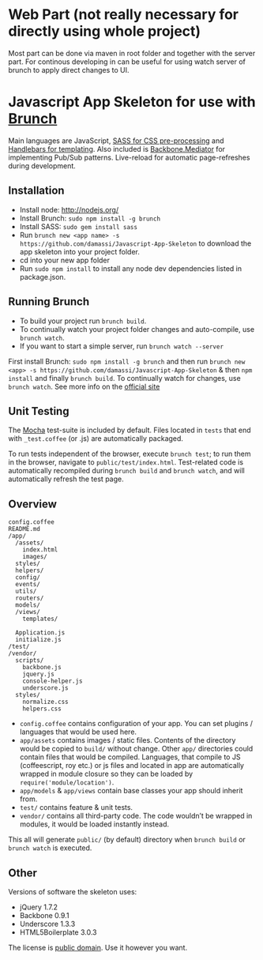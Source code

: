 # Web Part (not really necessary for directly using whole project)
Most part can be done via maven in root folder and together with the server part.
For continous developing in can be useful for using watch server of brunch to apply direct changes to UI.


# Javascript App Skeleton for use with [Brunch](http://brunch.io/)

Main languages are JavaScript,
[SASS for CSS pre-processing](http://sass-lang.com) and
[Handlebars for templating](http://handlebarsjs.com/).  Also included is [Backbone.Mediator](https://github.com/chalbert/Backbone-Mediator) for implementing Pub/Sub patterns.
Live-reload for automatic page-refreshes during development.  

## Installation

- Install node:  http://nodejs.org/
- Install Brunch: `sudo npm install -g brunch` 
- Install SASS: `sudo gem install sass`
- Run `brunch new <app name> -s https://github.com/damassi/Javascript-App-Skeleton` to download the app skeleton into your project folder.  
- cd into your new app folder
- Run `sudo npm install` to install any node dev dependencies listed in package.json. 

## Running Brunch
- To build your project run `brunch build`.  
- To continually watch your project folder changes and auto-compile, use `brunch watch`.
- If you want to start a simple server, run `brunch watch --server`

First install Brunch: `sudo npm install -g brunch` and then run `brunch new <app> -s https://github.com/damassi/Javascript-App-Skeleton` & then `npm install` and finally `brunch build`.  To continually watch for changes, use `brunch watch`.
See more info on the [official site](http://brunch.io)

## Unit Testing

The [Mocha](http://visionmedia.github.com/mocha/) test-suite is included by default.  Files located in `tests` that end with `_test.coffee` (or .js) are automatically packaged.  

To run tests independent of the browser, execute `brunch test`; to run them in the browser, navigate to `public/test/index.html`.  Test-related code is automatically recompiled during `brunch build` and `brunch watch`, and will automatically refresh the test page.

## Overview

    config.coffee
    README.md
    /app/
      /assets/
        index.html
        images/
      styles/
      helpers/
      config/
      events/
      utils/
      routers/
      models/
      /views/
        templates/

      Application.js
      initialize.js
    /test/
    /vendor/
      scripts/
        backbone.js
        jquery.js
        console-helper.js
        underscore.js
      styles/
        normalize.css
        helpers.css

* `config.coffee`  contains configuration of your app. You can set plugins /
languages that would be used here.
* `app/assets` contains images / static files. Contents of the directory would
be copied to `build/` without change.
Other `app/` directories could contain files that would be compiled. Languages,
that compile to JS (coffeescript, roy etc.) or js files and located in app are 
automatically wrapped in module closure so they can be loaded by 
`require('module/location')`.
* `app/models` & `app/views` contain base classes your app should inherit from.
* `test/` contains feature & unit tests.
* `vendor/` contains all third-party code. The code wouldn’t be wrapped in
modules, it would be loaded instantly instead.

This all will generate `public/` (by default) directory when `brunch build` or `brunch watch` is executed.

## Other
Versions of software the skeleton uses:

* jQuery 1.7.2
* Backbone 0.9.1
* Underscore 1.3.3
* HTML5Boilerplate 3.0.3

The license is [public domain](http://creativecommons.org/publicdomain/zero/1.0/).
Use it however you want.
